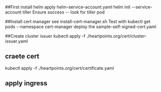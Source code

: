 ##First install helm 
apply helm-service-account.yaml
helm init --service-account tiller
Ensure success -- look for tiller pod

##Install cert manager
see install-cert-manager.sh
Test with 
kubectl get pods --namespace cert-manager
deploy the sample-self-signed-cert.yaml

##Create cluster issuer
kubectl apply -f ./heartpoints.org/cert/cluster-issuer.yaml

## craete cert 
kubectl apply -f ./heartpoints.org/cert/certificate.yaml 

## apply ingress